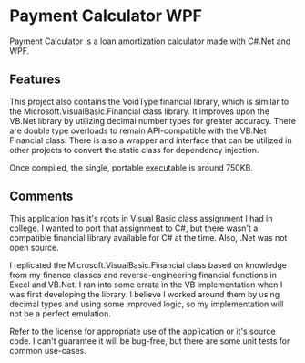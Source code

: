 # Payment Calculator WPF

Payment Calculator is a loan amortization calculator made with C#.Net and WPF.

## Features

This project also contains the VoidType financial library, which is similar to the Microsoft.VisualBasic.Financial class library. It improves upon the VB.Net library by utilizing decimal number types for greater accuracy. There are double type overloads to remain API-compatible with the VB.Net Financial class. There is also a wrapper and interface that can be utilized in other projects to convert the static class for dependency injection.

Once compiled, the single, portable executable is around 750KB.

## Comments

This application has it's roots in Visual Basic class assignment I had in college. I wanted to port that assignment to C#, but there wasn't a compatible financial library available for C# at the time. Also, .Net was not open source.

I replicated the Microsoft.VisualBasic.Financial class based on knowledge from my finance classes and reverse-engineering financial functions in Excel and VB.Net. I ran into some errata in the VB implementation when I was first developing the library. I believe I worked around them by using decimal types and using some improved logic, so my implementation will not be a perfect emulation.

Refer to the license for appropriate use of the application or it's source code. I can't guarantee it will be bug-free, but there are some unit tests for common use-cases.

